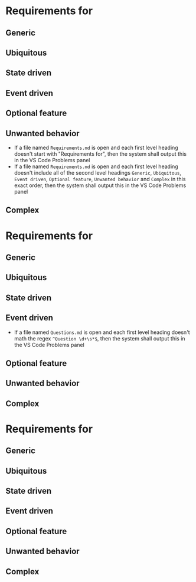 
# Requirements for [](Requirements.md)
## Generic

## Ubiquitous

## State driven

## Event driven

## Optional feature

## Unwanted behavior
- If a file named `Requirements.md` is open and each first level heading doesn't start with "Requirements for", then the system shall output this in the VS Code Problems panel
- If a file named `Requirements.md` is open and each first level heading doesn't include all of the second level headings `Generic`, `Ubiquitous`, `Event driven`, `Optional feature`, `Unwanted behavior` and `Complex` in this exact order, then the system shall output this in the VS Code Problems panel

## Complex




# Requirements for [](Questions.md)

## Generic


## Ubiquitous


## State driven


## Event driven
- If a file named `Questions.md` is open and each first level heading doesn't math the regex `^Question \d+\s*$`, then the system shall output this in the VS Code Problems panel



## Optional feature


## Unwanted behavior


## Complex





# Requirements for [](Premises.md)

## Generic


## Ubiquitous


## State driven


## Event driven


## Optional feature


## Unwanted behavior


## Complex